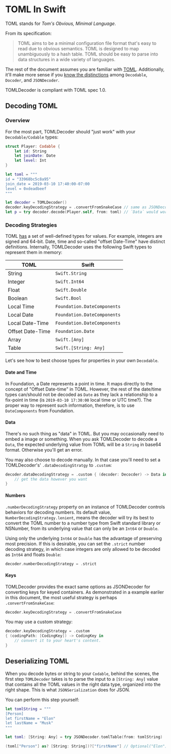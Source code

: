 # TOML In Swift

TOML stands for _Tom's Obvious, Minimal Language_.

From its specification:

> TOML aims to be a minimal configuration file format that's easy to read due to
> obvious semantics. TOML is designed to map unambiguously to a hash table. TOML
> should be easy to parse into data structures in a wide variety of languages.

The rest of the document assumes you are familiar with [TOML][0].
Additionally, it'll make more sense if you [know the distinctions][2] among
`Decodable`, `Docoder`, and `JSONDecoder`.

TOMLDecoder is compliant with TOML spec 1.0.

## Decoding TOML

### Overview

For the most part, TOMLDecoder should "just work" with your
`Decodable/Codable` types:

```swift
struct Player: Codable {
    let id: String
    let joinDate: Date
    let level: Int
}

let toml = """
id = "33968bc5c8a95"
join_date = 2019-03-10 17:40:00-07:00
level = 0xdeadbeef
"""

let decoder = TOMLDecoder()
decoder.keyDecodingStrategy = .convertFromSnakeCase // same as JSONDecoder
let p = try decoder.decode(Player.self, from: toml) // `Data` would work too
```

### Decoding Strategies

TOML [has][0] a set of well-defined types for values. For example, integers
are signed and 64-bit. Date, time and so-called "offset Date-Time" have distinct
definitions. Internally, TOMLDecoder uses the following Swift types to represent
them in memory:

| TOML             | Swift                       |
| -                | -                           |
| String           | `Swift.String`              |
| Integer          | `Swift.Int64`               |
| Float            | `Swift.Double`              |
| Boolean          | `Swift.Bool`                |
| Local Time       | `Foundation.DateComponents` |
| Local Date       | `Foundation.DateComponents` |
| Local Date-Time  | `Foundation.DateComponents` |
| Offset Date-Time | `Foundation.Date`           |
| Array            | `Swift.[Any]`               |
| Table            | `Swift.[String: Any]`       |

Let's see how to best choose types for properties in your own `Decodable`.

#### Date and Time

In Foundation, a Date represents a point in time. It maps directly to the
concept of "Offset Date-time" in TOML. However, the rest of the date/time types
can/should not be decoded as `Date` as they lack a relationship to a fix-point
in time (is `2019-03-10 17:30:00` local time or UTC time?). The proper way to
represent such information, therefore, is to use `DateComponents` from
Foundation.

#### Data

There's no such thing as "data" in TOML. But you may occasionally need to embed
a image or something. When you ask TOMLDecoder to decode a `Data`, the expected
underlying value from TOML will be a `String` in base64 format.  Otherwise
you'll get an error.

You may also choose to decode manually. In that case you'll need to set
a TOMLDecoder's' `.dataDecodingStratgy` to `.custom`:

```swift
decoder.dataDecodingStrategy = .custom { (decoder: Decocder) -> Data in
    // get the data however you want
}
```

#### Numbers

`.numberDecodingStrategy` property on an instance of TOMLDecoder controls
behaviors for decoding numbers. Its default value,
`NumberDecodingStrategy.lenient`, means the decoder will try its best to convert
the TOML number to a number type from Swift standard library or NSNumber, from
its underlying value that can only be an `Int64` or `Double`.

Using only the underlying `Int64` or `Double` has the advantage of preserving
most precision. If this is desirable, you can set the `.strict` number decoding
strategy, in which case integers are only allowed to be decoded as `Int64` and
floats `Double`:

```swift
decoder.numberDecodingStrategy = .strict
```

#### Keys

TOMLDecoder provides the exact same options as JSONDecoder for converting keys
for keyed containers. As demonstrated in a example eariler in this document, the
most useful strategy is perhaps `.convertFromSnakeCase`:

```swift
decoder.keyDecodingStrategy = .convertFromSnakeCase
```

You may use a custom strategy:
```swift
decoder.keyDecodingStrategy = .custom
{ (codingPath: [CodingKey]) -> CodingKey in
    // convert it to your heart's content.
}
```

## Deserializing TOML

When you decode bytes or string to your `Codable`, behind the scenes,
the first step `TOMLDecoder` takes is to parse the input to a `[String: Any]`
value that contains all the TOML values in the right data type, organized into
the right shape. This is what `JSONSerialization` does for JSON.

You can perform this step yourself:

```swift
let tomlString = """
[Person]
let firstName = "Elon"
let lastName = "Musk"
"""

let toml: [String: Any] = try JSONDecoder.tomlTable(from: tomlString)

(toml["Person"] as? [String: String])?["firstName"] // Optional("Elon")
```

[0]: https://toml.io/
[2]: AboutJSONDecoder.md
